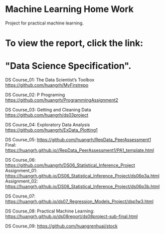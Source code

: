 # Machine Learning Home Work
Project for practical machine learning. 

# To view the report, click the link:


# "Data Science Specification". 

DS Course_01: The Data Scientist’s Toolbox <https://github.com/huangrh/MyFirstrepo>

DS Course_02: P Programing <https://github.com/huangrh/ProgrammingAssignment2>

DS Course_03: Getting and Cleaning Data <https://github.com/huangrh/ds03project>    

DS Course_04: Exploratory Data Analysis <https://github.com/huangrh/ExData_Plotting1> 

DS Course_05: <https://github.com/huangrh/RepData_PeerAssessment1>
Final: <https://huangrh.github.io//RepData_PeerAssessment1/PA1_template.html>

DS Course_06: <https://github.com/huangrh/DS06_Statistical_Inference_Project>
Assignment_01: https://huangrh.github.io/DS06_Statistical_Inference_Project/ds06p3a.html
Assignment_02: https://huangrh.github.io/DS06_Statistical_Inference_Project/ds06p3b.html

DS Course_07: 
https://huangrh.github.io/ds07_Regression_Models_Project/dsp1w3.html

DS Course_08: Practical Machine Learning: <https://huangrh.github.io/ds08report/ds08project-sub-final.html>

DS Course_09: <https://github.com/huangrenhuai/stock>

